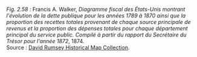 *Fig. 2.58 :* Francis A. Walker, *Diagramme fiscal des États-Unis montrant l'évolution de la dette publique pour les années 1789 à 1870 ainsi que la proportion des recettes totales provenant de chaque source principale de revenus et la proportion des dépenses totales pour chaque département principal du service public. Compilé à partir du rapport du Secrétaire du Trésor pour l'année 1872*, 1874.  
Source : [David Rumsey Historical Map Collection](https://www.davidrumsey.com/luna/servlet/detail/RUMSEY~8~1~29191~1130251:Fiscal-chart-US-?sort=Pub_List_No_InitialSort%2CPub_Date%2CPub_List_No%2CSeries_No&qvq=q:Francis%20Walker%20fiscal%20chart;sort:Pub_List_No_InitialSort%2CPub_Date%2CPub_List_No%2CSeries_No;lc:RUMSEY~8~1&mi=13&trs=14).